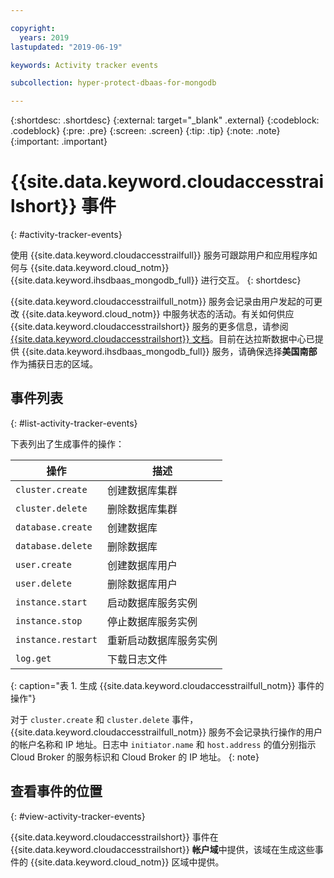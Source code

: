 ```yaml
---

copyright:
  years: 2019
lastupdated: "2019-06-19"

keywords: Activity tracker events

subcollection: hyper-protect-dbaas-for-mongodb

---
```


{:shortdesc: .shortdesc}
{:external: target="_blank" .external}
{:codeblock: .codeblock}
{:pre: .pre}
{:screen: .screen}
{:tip: .tip}
{:note: .note}
{:important: .important}

# {{site.data.keyword.cloudaccesstrailshort}} 事件
{: #activity-tracker-events}

使用 {{site.data.keyword.cloudaccesstrailfull}} 服务可跟踪用户和应用程序如何与 {{site.data.keyword.cloud_notm}} {{site.data.keyword.ihsdbaas_mongodb_full}} 进行交互。
{: shortdesc}

{{site.data.keyword.cloudaccesstrailfull_notm}} 服务会记录由用户发起的可更改 {{site.data.keyword.cloud_notm}} 中服务状态的活动。有关如何供应 {{site.data.keyword.cloudaccesstrailshort}} 服务的更多信息，请参阅 [{{site.data.keyword.cloudaccesstrailshort}} 文档](/docs/services/Activity-Tracker-with-LogDNA?topic=logdnaat-getting-started)。目前在达拉斯数据中心已提供 {{site.data.keyword.ihsdbaas_mongodb_full}} 服务，请确保选择**美国南部**作为捕获日志的区域。

## 事件列表
{: #list-activity-tracker-events}

下表列出了生成事件的操作：

|操作|描述|
| ---------------------- | ----------------------------------------- |
|`cluster.create`|创建数据库集群|
|`cluster.delete`|删除数据库集群|
|`database.create`|创建数据库|
|`database.delete`|删除数据库|
|`user.create`|创建数据库用户|
|`user.delete`|删除数据库用户|
|`instance.start`|启动数据库服务实例|
|`instance.stop`|停止数据库服务实例|
|`instance.restart`|重新启动数据库服务实例|
|`log.get`|下载日志文件|
{: caption="表 1. 生成 {{site.data.keyword.cloudaccesstrailfull_notm}} 事件的操作"}

对于 `cluster.create` 和 `cluster.delete` 事件，{{site.data.keyword.cloudaccesstrailfull_notm}} 服务不会记录执行操作的用户的帐户名称和 IP 地址。日志中 `initiator.name` 和 `host.address` 的值分别指示 Cloud Broker 的服务标识和 Cloud Broker 的 IP 地址。
{: note}

## 查看事件的位置
{: #view-activity-tracker-events}

<!-- Option 2: Add the following sentence if your service sends events to the account domain. -->

{{site.data.keyword.cloudaccesstrailshort}} 事件在 {{site.data.keyword.cloudaccesstrailshort}} **帐户域**中提供，该域在生成这些事件的 {{site.data.keyword.cloud_notm}} 区域中提供。
